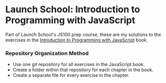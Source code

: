 # Launch School: Introduction to Programming with JavaScript

Part of Launch School's JS100 prep course, these are my solutions to the exercises in the [Introduction to Programming with JavaScript](https://launchschool.com/books/javascript) book.

### Repository Organization Method
* Use one git repository for all exercises in the JavaScript book.
* Create a folder within that repository for each chapter in the book.
* Create a separate file for every exercise in the chapter.
